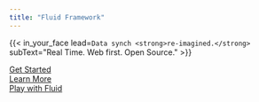 ```yaml
---
title: "Fluid Framework"
---
```


{{< in_your_face lead=`Data synch <strong>re-imagined.</strong>`
subText="Real Time. Web first. Open Source." >}}


<div class="ctas">
    <div class="container">
        <div class="row">
            <div class="col-sm-4 col-xs-6"><a class="cta" id="home-cta-get-started-link" href="#meet-get-started"><div class="cta-icon get-started"></div>Get Started</a></div>
            <div class="col-sm-4 col-xs-6"><a class="cta" id="home-cta-learn-link" href="#powerful-learn"><div class="cta-icon learn"></div>Learn More</a></div>
            <div class="col-sm-4 col-xs-6"><a class="cta" id="home-cta-play-link" href="#built-in-play"><div class="cta-icon play"></div>Play with Fluid</a></div>
        </div>
    </div>
</div>

